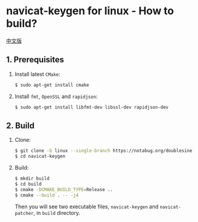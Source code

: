 # navicat-keygen for linux - How to build?

[中文版](how-to-build.zh-CN.md)

## 1. Prerequisites

1. Install latest `CMake`:

   ```bash
   $ sudo apt-get install cmake
   ```

2. Install `fmt`, `OpenSSL` and `rapidjson`:

   ```bash
   $ sudo apt-get install libfmt-dev libssl-dev rapidjson-dev
   ```

## 2. Build

1. Clone:

   ```bash
   $ git clone -b linux --single-branch https://notabug.org/doublesine/navicat-keygen.git
   $ cd navicat-keygen
   ```

2. Build:

   ```bash
   $ mkdir build
   $ cd build
   $ cmake -DCMAKE_BUILD_TYPE=Release ..
   $ cmake --build . -- -j4
   ```

   Then you will see two executable files, `navicat-keygen` and `navicat-patcher`, in `build` directory.
